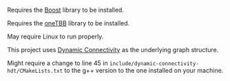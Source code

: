 Requires the [Boost](https://www.boost.org/) library to be installed.

Requires the [oneTBB](https://github.com/oneapi-src/oneTBB) library to be installed.

May require Linux to run properly.

This project uses [Dynamic Connectivity](https://github.com/tomtseng/dynamic-connectivity-hdt) as the underlying graph structure.

Might require a change to line 45 in `include/dynamic-connectivity-hdt/CMakeLists.txt` to the g++ version to the one installed on your machine.
